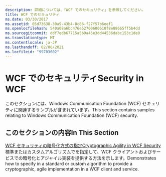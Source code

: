 ```yaml
---
description: 詳細については、「WCF でのセキュリティ」を参照してください。
title: WCF でのセキュリティ
ms.date: 03/30/2017
ms.assetid: 05d73638-30a9-43b4-8c86-f27f57b6eef1
ms.openlocfilehash: 540a08a6bc476e52700600610f8e88665ff5b4dd
ms.sourcegitcommit: ddf7edb67715a5b9a45e3dd44536dabc153c1de0
ms.translationtype: MT
ms.contentlocale: ja-JP
ms.lasthandoff: 02/06/2021
ms.locfileid: "99703602"
---
```

# <a name="security-in-wcf"></a><span data-ttu-id="e6a4c-103">WCF でのセキュリティ</span><span class="sxs-lookup"><span data-stu-id="e6a4c-103">Security in WCF</span></span>

<span data-ttu-id="e6a4c-104">このセクションには、Windows Communication Foundation (WCF) セキュリティに関連するサンプルが含まれています。</span><span class="sxs-lookup"><span data-stu-id="e6a4c-104">This section contains samples relating to Windows Communication Foundation (WCF) security.</span></span>  
  
## <a name="in-this-section"></a><span data-ttu-id="e6a4c-105">このセクションの内容</span><span class="sxs-lookup"><span data-stu-id="e6a4c-105">In This Section</span></span>  

 [<span data-ttu-id="e6a4c-106">WCF セキュリティの暗号化方式の指定</span><span class="sxs-lookup"><span data-stu-id="e6a4c-106">Cryptographic Agility in WCF Security</span></span>](cryptographic-agility-in-wcf-security.md)  
 <span data-ttu-id="e6a4c-107">標準またはカスタムアルゴリズムでを指定して、WCF クライアントおよびサービスでの暗号化とアジャイル実装を提供する方法を示します。</span><span class="sxs-lookup"><span data-stu-id="e6a4c-107">Demonstrates how to specify in a standard or custom algorithm to provide a cryptographic, agile implementation in a WCF client and service.</span></span>
